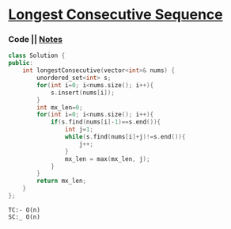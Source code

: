 # [Longest Consecutive Sequence](https://leetcode.com/problems/longest-consecutive-sequence/)

### Code || [Notes](https://drive.google.com/file/d/1Ore77bHU5SdMzpJGm7hID7OwMsv53N9i/view?usp=sharing)
``` .cpp
class Solution {
public:
    int longestConsecutive(vector<int>& nums) {
        unordered_set<int> s;
        for(int i=0; i<nums.size(); i++){
            s.insert(nums[i]);
        }
        int mx_len=0;
        for(int i=0; i<nums.size(); i++){
            if(s.find(nums[i]-1)==s.end()){
                int j=1;
                while(s.find(nums[i]+j)!=s.end()){
                    j++;
                }
                mx_len = max(mx_len, j);
            }
        }
        return mx_len;
    }
};
```

```
TC:- O(n)
SC:_ O(n)
```
